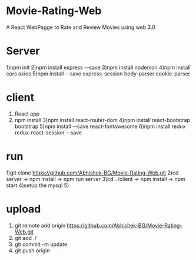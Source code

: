 # Movie-Rating-Web
 A React WebPagge to Rate and Review Movies using web 3.0
# Server 
 1)npm init
 2)npm install express --save
 3)npm install nodemon
 4)npm install cors axios
 5)npm install --save express-session body-parser cookie-parser 


# client 
 1) React app
 2) npm install 
 3)npm install react-router-dom
  4)npm install react-bootstrap bootstrap
 5)npm install --save react-fontawesome
  6)npm install redux redux-react-session --save


  # run
  1)git clone https://github.com/Abhishek-BG/Movie-Rating-Web.git
  2)cd server -> npm install -> npm run server
  3)cd ../client -> npm install -> npm start
  4)setup the mysql 
  5)


  # upload 
  1) git remote add origin https://github.com/Abhishek-BG/Movie-Rating-Web.git
  2) git add ./
  3) git commit -m update 
  4) git push origin 